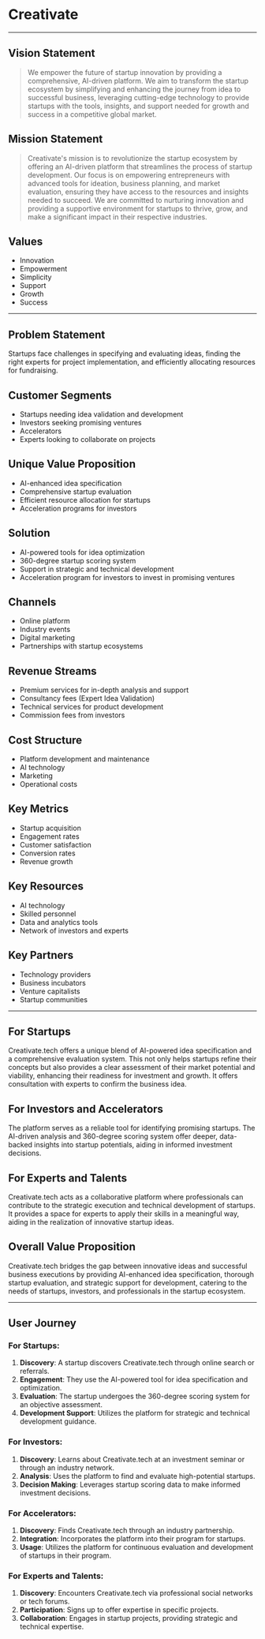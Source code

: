 # Creativate

---

## Vision Statement

> We empower the future of startup innovation by providing a comprehensive, AI-driven platform. We aim to transform the startup ecosystem by simplifying and enhancing the journey from idea to successful business, leveraging cutting-edge technology to provide startups with the tools, insights, and support needed for growth and success in a competitive global market.

## Mission Statement

> Creativate's mission is to revolutionize the startup ecosystem by offering an AI-driven platform that streamlines the process of startup development. Our focus is on empowering entrepreneurs with advanced tools for ideation, business planning, and market evaluation, ensuring they have access to the resources and insights needed to succeed. We are committed to nurturing innovation and providing a supportive environment for startups to thrive, grow, and make a significant impact in their respective industries.

## Values
- Innovation
- Empowerment
- Simplicity
- Support
- Growth
- Success

---

## Problem Statement
Startups face challenges in specifying and evaluating ideas, finding the right experts for project implementation, and efficiently allocating resources for fundraising.

## Customer Segments
- Startups needing idea validation and development
- Investors seeking promising ventures
- Accelerators
- Experts looking to collaborate on projects

## Unique Value Proposition
- AI-enhanced idea specification
- Comprehensive startup evaluation
- Efficient resource allocation for startups
- Acceleration programs for investors

## Solution
- AI-powered tools for idea optimization
- 360-degree startup scoring system
- Support in strategic and technical development
- Acceleration program for investors to invest in promising ventures

## Channels
- Online platform
- Industry events
- Digital marketing
- Partnerships with startup ecosystems

## Revenue Streams
- Premium services for in-depth analysis and support
- Consultancy fees (Expert Idea Validation)
- Technical services for product development
- Commission fees from investors

## Cost Structure
- Platform development and maintenance
- AI technology
- Marketing
- Operational costs

## Key Metrics
- Startup acquisition
- Engagement rates
- Customer satisfaction
- Conversion rates
- Revenue growth

## Key Resources
- AI technology
- Skilled personnel
- Data and analytics tools
- Network of investors and experts

## Key Partners
- Technology providers
- Business incubators
- Venture capitalists
- Startup communities

---

## For Startups
Creativate.tech offers a unique blend of AI-powered idea specification and a comprehensive evaluation system. This not only helps startups refine their concepts but also provides a clear assessment of their market potential and viability, enhancing their readiness for investment and growth. It offers consultation with experts to confirm the business idea.

## For Investors and Accelerators
The platform serves as a reliable tool for identifying promising startups. The AI-driven analysis and 360-degree scoring system offer deeper, data-backed insights into startup potentials, aiding in informed investment decisions.

## For Experts and Talents
Creativate.tech acts as a collaborative platform where professionals can contribute to the strategic execution and technical development of startups. It provides a space for experts to apply their skills in a meaningful way, aiding in the realization of innovative startup ideas.

## Overall Value Proposition
Creativate.tech bridges the gap between innovative ideas and successful business executions by providing AI-enhanced idea specification, thorough startup evaluation, and strategic support for development, catering to the needs of startups, investors, and professionals in the startup ecosystem.

---

## User Journey

### For Startups:
1. **Discovery**: A startup discovers Creativate.tech through online search or referrals.
2. **Engagement**: They use the AI-powered tool for idea specification and optimization.
3. **Evaluation**: The startup undergoes the 360-degree scoring system for an objective assessment.
4. **Development Support**: Utilizes the platform for strategic and technical development guidance.

### For Investors:
1. **Discovery**: Learns about Creativate.tech at an investment seminar or through an industry network.
2. **Analysis**: Uses the platform to find and evaluate high-potential startups.
3. **Decision Making**: Leverages startup scoring data to make informed investment decisions.

### For Accelerators:
1. **Discovery**: Finds Creativate.tech through an industry partnership.
2. **Integration**: Incorporates the platform into their program for startups.
3. **Usage**: Utilizes the platform for continuous evaluation and development of startups in their program.

### For Experts and Talents:
1. **Discovery**: Encounters Creativate.tech via professional social networks or tech forums.
2. **Participation**: Signs up to offer expertise in specific projects.
3. **Collaboration**: Engages in startup projects, providing strategic and technical expertise.
